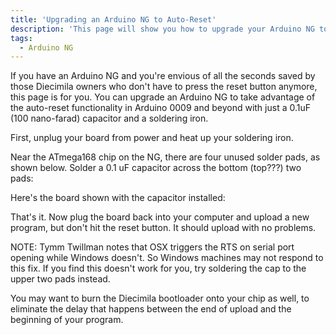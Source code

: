 ```yaml
---
title: 'Upgrading an Arduino NG to Auto-Reset'
description: 'This page will show you how to upgrade your Arduino NG to auto-reset when powered or uploaded to.'
tags:
  - Arduino NG
---
```

If you have an Arduino NG and you're envious of all the seconds saved by those Diecimila owners who don't have to press the reset button anymore, this page is for you. You can upgrade an Arduino NG to take advantage of the auto-reset functionality in Arduino 0009 and beyond with just a 0.1uF (100 nano-farad) capacitor and a soldering iron.

First, unplug your board from power and heat up your soldering iron.

Near the ATmega168 chip on the NG, there are four unused solder pads, as shown below. Solder a 0.1 uF capacitor across the bottom (top???) two pads:


Here's the board shown with the capacitor installed:


That's it. Now plug the board back into your computer and upload a new program, but don't hit the reset button. It should upload with no problems.

NOTE: Tymm Twillman notes that OSX triggers the RTS on serial port opening while Windows doesn't. So Windows machines may not respond to this fix. If you find this doesn't work for you, try soldering the cap to the upper two pads instead.

You may want to burn the Diecimila bootloader onto your chip as well, to eliminate the delay that happens between the end of upload and the beginning of your program.